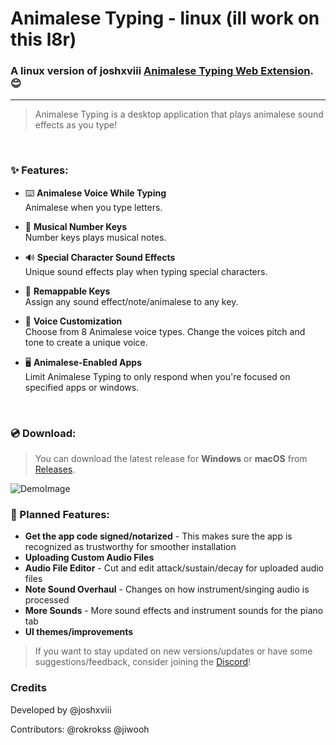 # Animalese Typing - linux (ill work on this l8r)

### A linux version of joshxviii [Animalese Typing Web Extension](https://www.youtube.com/watch?v=wdxvKpUY7q8). 😊

---

> Animalese Typing is a desktop application that plays animalese sound effects as you type!

<br/>

### ✨ Features:
- ⌨️ **Animalese Voice While Typing**  
  Animalese when you type letters.

- 🎹 **Musical Number Keys**  
  Number keys plays musical notes.

- 🔊 **Special Character Sound Effects**  
  Unique sound effects play when typing special characters.

- 🔁 **Remappable Keys**  
  Assign any sound effect/note/animalese to any key.

- 🐶 **Voice Customization**  
  Choose from 8 Animalese voice types. Change the voices pitch and tone to create a unique voice.
  
- 🖥️ **Animalese-Enabled Apps**  
  Limit Animalese Typing to only respond when you're focused on specified apps or windows.

<br/>

### 💿 Download:
> You can download the latest release for **Windows** or **macOS** from [Releases](https://github.com/joshxviii/animalese-typing-desktop/releases/latest).

![DemoImage](https://github.com/user-attachments/assets/ccea8ea8-359c-4a2d-84d2-f9b3ebf97d29)




### 📌 Planned Features:
- **Get the app code signed/notarized** - This makes sure the app is recognized as trustworthy for smoother installation
- **Uploading Custom Audio Files**
- **Audio File Editor** - Cut and edit attack/sustain/decay for uploaded audio files
- **Note Sound Overhaul** - Changes on how instrument/singing audio is processed
- **More Sounds** - More sound effects and instrument sounds for the piano tab
- **UI themes/improvements**

> If you want to stay updated on new versions/updates or have some suggestions/feedback, consider joining the [Discord](discord.gg/XSXU7AaQjx )!

### Credits

Developed by @joshxviii

Contributors: @rokrokss @jiwooh
